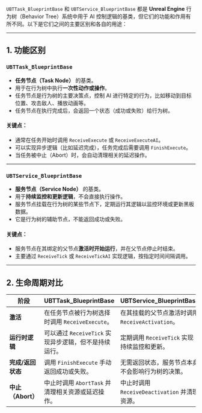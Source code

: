 `UBTTask_BlueprintBase` 和 `UBTService_BlueprintBase` 都是 **Unreal Engine** 行为树（Behavior Tree）系统中用于 AI 控制逻辑的基类，但它们的功能和作用有所不同。以下是它们之间的主要区别和各自的用途：

------

## **1. 功能区别**

### **`UBTTask_BlueprintBase`**

- **任务节点（Task Node）** 的基类。
- 用于在行为树中执行**一次性动作或操作**。
- 任务节点是行为树的主要决策点，控制 AI 进行特定的行为，比如移动到目标位置、攻击敌人、播放动画等。
- 任务节点在执行完成后，会返回一个状态（成功或失败）给行为树。

#### **关键点：**

- 通常在任务开始时调用 `ReceiveExecute` 或 `ReceiveExecuteAI`。
- 可以实现异步逻辑（比如延迟完成），任务完成后需要调用 `FinishExecute`。
- 当任务被中止（Abort）时，会自动清理相关的延迟操作。

------

### **`UBTService_BlueprintBase`**

- **服务节点（Service Node）** 的基类。
- 用于**持续监控和更新逻辑**，不会直接执行操作。
- 服务节点挂载在行为树的某些节点下，定期运行其逻辑以监控环境或更新黑板数据。
- 它是行为树的辅助节点，不能返回成功或失败。

#### **关键点：**

- 服务节点在其绑定的父节点**激活时开始运行**，并在父节点停止时结束。
- 主要通过 `ReceiveTick` 或 `ReceiveTickAI` 实现逻辑，按指定时间间隔调用。

------

## **2. 生命周期对比**

| **阶段**          | **UBTTask_BlueprintBase**                             | **UBTService_BlueprintBase**                     |
| ----------------- | ----------------------------------------------------- | ------------------------------------------------ |
| **激活**          | 在任务节点被行为树选择时调用 `ReceiveExecute`。       | 在其挂载的父节点激活时调用 `ReceiveActivation`。 |
| **运行时逻辑**    | 可以通过 `ReceiveTick` 实现异步逻辑，但不是持续运行。 | 定期调用 `ReceiveTick` 实现持续监控和更新。      |
| **完成/返回状态** | 调用 `FinishExecute` 手动返回成功或失败。             | 无需返回状态，服务节点本身不会影响行为树的决策。 |
| **中止（Abort）** | 中止时调用 `AbortTask` 并清理相关资源或延迟操作。     | 中止时调用 `ReceiveDeactivation` 并清理资源。    |
